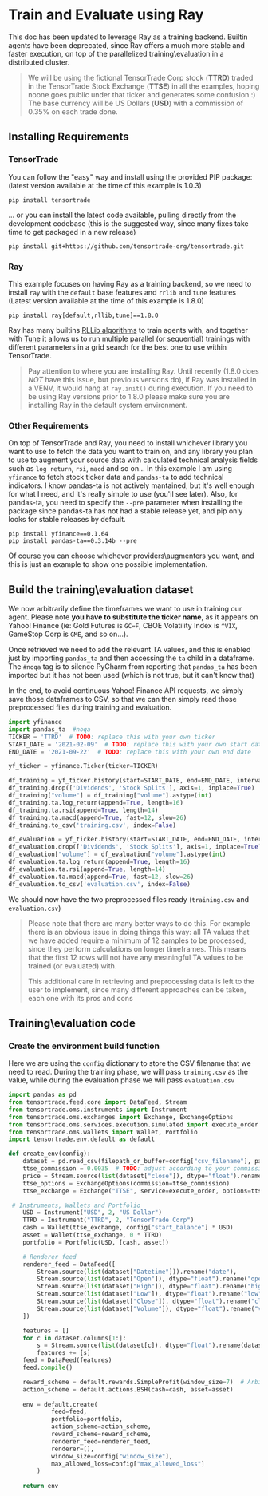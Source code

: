 # Train and Evaluate using Ray
This doc has been updated to leverage Ray as a training backend. Builtin agents have been deprecated, since Ray offers a much more stable and faster execution, on top of the parallelized training\evaluation in a distributed cluster.
> We will be using the fictional TensorTrade Corp stock (**TTRD**) traded in the TensorTrade Stock Exchange (**TTSE**) in all the examples, hoping noone goes public under that ticker and generates some confusion :)
> The base currency will be US Dollars (**USD**) with a commission of 0.35% on each trade done.


## Installing Requirements



### TensorTrade
You can follow the "easy" way and install using the provided PIP package: (latest version available at the time of this example is 1.0.3)
```console
pip install tensortrade
```
... or you can install the latest code available, pulling directly from the development codebase (this is the suggested way, since many fixes take time to get packaged in a new release)  
```console
pip install git+https://github.com/tensortrade-org/tensortrade.git
```



### Ray
This example focuses on having Ray as a training backend, so we need to install `ray` with the `default` base features and `rrlib` and `tune` features (Latest version available at the time of this example is 1.8.0)
```console
pip install ray[default,rllib,tune]==1.8.0
```
Ray has many builtins [RLLib algorithms](https://docs.ray.io/en/latest/rllib-algorithms.html) to train agents with, and together with [Tune](https://docs.ray.io/en/latest/tune/index.html) it allows us to run multiple parallel (or sequential) trainings with different parameters in a grid search for the best one to use within TensorTrade.
> Pay attention to where you are installing Ray. Until recently (1.8.0 does *NOT* have this issue, but previous versions do), if Ray was installed in a VENV, it would hang at `ray.init()` during execution. If you need to be using Ray versions prior to 1.8.0 please make sure you are installing Ray in the default system environment.



### Other Requirements
On top of TensorTrade and Ray, you need to install whichever library you want to use to fetch the data you want to train on, and any library you plan to use to augment your source data with calculated technical analysis fields such as `log return`, `rsi`, `macd` and so on...
In this example I am using `yfinance` to fetch stock ticker data and `pandas-ta` to add technical indicators.
I know pandas-ta is not actively mantained, but it's well enough for what I need, and it's really simple to use (you'll see later). Also, for pandas-ta, you need to specify the `--pre` parameter when installing the package since pandas-ta has not had a stable release yet, and pip only looks for stable releases by default.
```console
pip install yfinance==0.1.64
pip install pandas-ta==0.3.14b --pre
```
Of course you can choose whichever providers\augmenters you want, and this is just an example to show one possible implementation.



## Build the training\evaluation dataset
We now arbitrarily define the timeframes we want to use in training our agent. Please note **you have to substitute the ticker name**, as it appears on Yahoo! Finance (ie: Gold Futures is `GC=F`, CBOE Volatility Index is `^VIX`, GameStop Corp is `GME`, and so on...).

Once retrieved we need to add the relevant TA values, and this is enabled just by importing `pandas_ta` and then accessing the `ta` child in a dataframe. The `#noqa` tag is to silence PyCharm from reporting that `pandas_ta` has been imported but it has not been used (which is not true, but it can't know that)

In the end, to avoid continuous Yahoo! Finance API requests, we simply save those dataframes to CSV, so that we can then simply read those preprocessed files during training and evaluation. 
```python
import yfinance
import pandas_ta  #noqa
TICKER = 'TTRD'  # TODO: replace this with your own ticker
START_DATE = '2021-02-09'  # TODO: replace this with your own start date
END_DATE = '2021-09-22'  # TODO: replace this with your own end date

yf_ticker = yfinance.Ticker(ticker=TICKER)

df_training = yf_ticker.history(start=START_DATE, end=END_DATE, interval='60m')
df_training.drop(['Dividends', 'Stock Splits'], axis=1, inplace=True)
df_training["volume"] = df_training["volume"].astype(int)
df_training.ta.log_return(append=True, length=16)
df_training.ta.rsi(append=True, length=14)
df_training.ta.macd(append=True, fast=12, slow=26)
df_training.to_csv('training.csv', index=False)

df_evaluation = yf_ticker.history(start=START_DATE, end=END_DATE, interval='60m')
df_evaluation.drop(['Dividends', 'Stock Splits'], axis=1, inplace=True)
df_evaluation["volume"] = df_evaluation["volume"].astype(int)
df_evaluation.ta.log_return(append=True, length=16)
df_evaluation.ta.rsi(append=True, length=14)
df_evaluation.ta.macd(append=True, fast=12, slow=26)
df_evaluation.to_csv('evaluation.csv', index=False)
```
We should now have the two preprocessed files ready (`training.csv` and `evaluation.csv`) 
> Please note that there are many better ways to do this. For example there is an obvious issue in doing things this way: all TA values that we have added require a minimum of 12 samples to be processed, since they perform calculations on longer timeframes. This means that the first 12 rows will not have any meaningful TA values to be trained (or evaluated) with.
> 
> This additional care in retrieving and preprocessing data is left to the user to implement, since many different approaches can be taken, each one with its pros and cons



## Training\evaluation code
### Create the environment build function
Here we are using the `config` dictionary to store the CSV filename that we need to read. During the training phase, we will pass `training.csv` as the value, while during the evaluation phase we will pass `evaluation.csv`
```python
import pandas as pd
from tensortrade.feed.core import DataFeed, Stream
from tensortrade.oms.instruments import Instrument
from tensortrade.oms.exchanges import Exchange, ExchangeOptions
from tensortrade.oms.services.execution.simulated import execute_order
from tensortrade.oms.wallets import Wallet, Portfolio
import tensortrade.env.default as default

def create_env(config):
    dataset = pd.read_csv(filepath_or_buffer=config["csv_filename"], parse_dates=['datetime']).fillna(method='backfill').fillna(method='ffill')
    ttse_commission = 0.0035  # TODO: adjust according to your commission percentage, if present
    price = Stream.source(list(dataset["close"]), dtype="float").rename("USD-TTRD")
    ttse_options = ExchangeOptions(commission=ttse_commission)
    ttse_exchange = Exchange("TTSE", service=execute_order, options=ttse_options)(price)

 # Instruments, Wallets and Portfolio
    USD = Instrument("USD", 2, "US Dollar")
    TTRD = Instrument("TTRD", 2, "TensorTrade Corp")
    cash = Wallet(ttse_exchange, config["start_balance"] * USD)
    asset = Wallet(ttse_exchange, 0 * TTRD)
    portfolio = Portfolio(USD, [cash, asset])

    # Renderer feed
    renderer_feed = DataFeed([
        Stream.source(list(dataset["Datetime"])).rename("date"),
        Stream.source(list(dataset["Open"]), dtype="float").rename("open"),
        Stream.source(list(dataset["High"]), dtype="float").rename("high"),
        Stream.source(list(dataset["Low"]), dtype="float").rename("low"),
        Stream.source(list(dataset["Close"]), dtype="float").rename("close"),
        Stream.source(list(dataset["Volume"]), dtype="float").rename("volume")
    ])

    features = []
    for c in dataset.columns[1:]:
        s = Stream.source(list(dataset[c]), dtype="float").rename(dataset[c].name)
        features += [s]
    feed = DataFeed(features)
    feed.compile()

    reward_scheme = default.rewards.SimpleProfit(window_size=7)  # Arbitrarily set as 7
    action_scheme = default.actions.BSH(cash=cash, asset=asset)
    
    env = default.create(
            feed=feed,
            portfolio=portfolio,
            action_scheme=action_scheme,
            reward_scheme=reward_scheme,
            renderer_feed=renderer_feed,
            renderer=[],
            window_size=config["window_size"],
            max_allowed_loss=config["max_allowed_loss"]
        )
    
    return env
```
